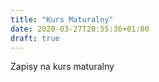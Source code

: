 ```yaml
---
title: "Kurs Maturalny"
date: 2020-03-27T20:55:36+01:00
draft: true
---
```


Zapisy na kurs maturalny
